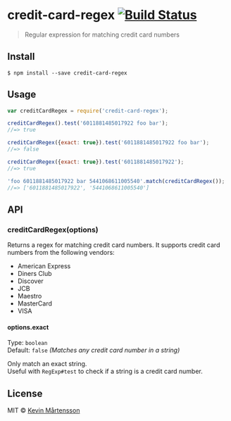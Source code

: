 # credit-card-regex [![Build Status](http://img.shields.io/travis/kevva/credit-card-regex.svg?style=flat)](https://travis-ci.org/kevva/credit-card-regex)

> Regular expression for matching credit card numbers


## Install

```
$ npm install --save credit-card-regex
```


## Usage

```js
var creditCardRegex = require('credit-card-regex');

creditCardRegex().test('6011881485017922 foo bar');
//=> true

creditCardRegex({exact: true}).test('6011881485017922 foo bar');
//=> false

creditCardRegex({exact: true}).test('6011881485017922');
//=> true

'foo 6011881485017922 bar 5441068611005540'.match(creditCardRegex());
//=> ['6011881485017922', '5441068611005540']
```


## API

### creditCardRegex(options)

Returns a regex for matching credit card numbers. It supports credit card numbers from the following vendors:

* American Express
* Diners Club
* Discover
* JCB
* Maestro
* MasterCard
* VISA

#### options.exact

Type: `boolean`  
Default: `false` *(Matches any credit card number in a string)*

Only match an exact string.  
Useful with `RegExp#test` to check if a string is a credit card number.


## License

MIT © [Kevin Mårtensson](https://github.com/kevva)
